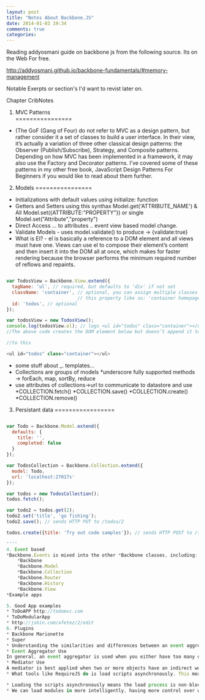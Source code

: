```yaml
---
layout: post
title: "Notes About Backbone.JS"
date: 2014-01-03 19:34
comments: true
categories: 
---
```


Reading addyosmani guide on backbone js from the following source. Its on the Web For free. 

http://addyosmani.github.io/backbone-fundamentals/#memory-management

Notable Exerpts or section's I'd want to revist later on. 

Chapter CribNotes

1. MVC Patterns 	
================ 
* (The GoF (Gang of Four) do not refer to MVC as a design pattern, but rather consider it a set of classes to build a user interface. In their view, it’s actually a variation of three other classical design patterns: the Observer (Publish/Subscribe), Strategy, and Composite patterns. Depending on how MVC has been implemented in a framework, it may also use the Factory and Decorator patterns. I’ve covered some of these patterns in my other free book, JavaScript Design Patterns For Beginners if you would like to read about them further.

2. Models
================ 
* Initializations with default values using initialize: function
* Getters and Setters using this synthax Model.get('ATTRIBUTE_NAME') & All Model.set({ATTRIBUTE:"PROPERTY"}) or single Model.set("Attribute","property") 
* Direct Access ... to attributes .. event view based model change.
* Validate Models - uses model.validate() to produce -> {validate:true} 
* What is El? - el is basically a reference to a DOM element and all views must have one. Views can use el to compose their element’s content and then insert it into the DOM all at once, which makes for faster rendering because the browser performs the minimum required number of reflows and repaints.
```javascript

var TodosView = Backbone.View.extend({
  tagName: 'ul', // required, but defaults to 'div' if not set
  className: 'container', // optional, you can assign multiple classes to 
                          // this property like so: 'container homepage'
  id: 'todos', // optional
});

var todosView = new TodosView();
console.log(todosView.el); // logs <ul id="todos" class="container"></ul>
//The above code creates the DOM element below but doesn’t append it to the DOM.

//to this

<ul id="todos" class="container"></ul>
```
* some stuff about _. templates...
* Collections are groups of models
*underscore fully supported methods -> forEach, map, sortBy, reduce
* use attributes of collections->url to communicate to datastore and use 
   *COLLECTION.fetch()
   *COLLECTION.save()
   *COLLECTION.create()
   *COLLECTION.remove()

3. Persistant data
=================  
```javascript

var Todo = Backbone.Model.extend({
  defaults: {
    title: '',
    completed: false
  }
});

var TodosCollection = Backbone.Collection.extend({
  model: Todo,
  url: 'localhost:27017s'
});

var todos = new TodosCollection();
todos.fetch();

var todo2 = todos.get(2);
todo2.set('title', 'go fishing');
todo2.save(); // sends HTTP PUT to /todos/2

todos.create({title: 'Try out code samples'}); // sends HTTP POST to /todos and adds to collection

''''
4. Event based
*Backbone.Events is mixed into the other *Backbone classes, including:	
	*Backbone
	*Backbone.Model
	*Backbone.Collection
	*Backbone.Router
	*Backbone.History
	*Backbone.View
*Example apps

5. Good App examples
* ToDoAPP http://todomvc.com
* ToDoModularApp 
* http://jsbin.com/afetez/2/edit
6. Plugins 
* Backbone Marionette 
* Super
* Understanding the similarities and differences between an event aggregator and mediator is important for semantic reasons. It’s equally as important to understand when to use which pattern, though. 
* Event Aggregator Use
In general, an event aggregator is used when you either have too many objects to listen to directly, or you have objects that are entirely unrelated.
* Mediator Use
A mediator is best applied when two or more objects have an indirect working relationship, and business logic or workflow needs to dictate the interactions and coordination of these objects.
* What tools like RequireJS do is load scripts asynchronously. This means we have to adjust our code slightly, you can’t just swap out <script> elements for a small piece of RequireJS code, but the benefits are very worthwhile:

* Loading the scripts asynchronously means the load process is non-blocking. The browser can continue to render the rest of the page as the scripts are being loaded, speeding up the initial load time.
* We can load modules in more intelligently, having more control over when they are loaded and ensuring that modules which have dependencies are loaded in the right order.


